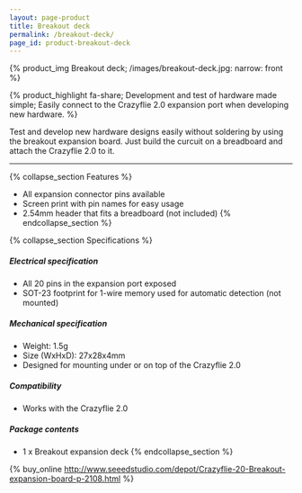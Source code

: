 ```yaml
---
layout: page-product
title: Breakout deck
permalink: /breakout-deck/
page_id: product-breakout-deck
---
```


{% product_img Breakout deck;
/images/breakout-deck.jpg: narrow: front 
%}
     
{% product_highlight 
fa-share; 
Development and test of hardware made simple; 
Easily connect to the Crazyflie 2.0 expansion port when developing new hardware. 
%}

Test and develop new hardware designs easily without soldering by using
the breakout expansion board. Just build the curcuit on a breadboard
and attach the Crazyflie 2.0 to it.

---

{% collapse_section Features %}
* All expansion connector pins available
* Screen print with pin names for easy usage
* 2.54mm header that fits a breadboard (not included)
{% endcollapse_section %}

{% collapse_section Specifications %}
##### Electrical specification

* All 20 pins in the expansion port exposed
* SOT-23 footprint for 1-wire memory used for automatic detection (not mounted)

##### Mechanical specification

* Weight: 1.5g
* Size (WxHxD): 27x28x4mm
* Designed for mounting under or on top of the Crazyflie 2.0

##### Compatibility

* Works with the Crazyflie 2.0

##### Package contents

* 1 x Breakout expansion deck
{% endcollapse_section %}

{% buy_online http://www.seeedstudio.com/depot/Crazyflie-20-Breakout-expansion-board-p-2108.html %}
